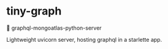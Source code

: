 # tiny-graph
💎   graphql-mongoatlas-python-server 

Lightweight uvicorn server, hosting graphql in a starlette  app. 
